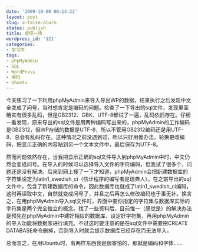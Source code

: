 ```yaml
---
date: '2009-10-08 00:14:22'
layout: post
slug: a-false-alarm
status: publish
title: 虚惊一场
wordpress_id: '121'
categories:
- 学习中
tags:
- phpMyAdmin
- SQL
- WordPress
- 编码
- Ubuntu
---
```


今天练习了一下利用phpMyAdmin来导入导出WP的数据，结果执行之后发现中文全变成了问号，当时想肯定是编码的问题。检查了一下导出的sql文件，发现里面确实有很多乱码，但是GB2312、GBK、UTF-8都试了一遍，乱码依旧存在。仔细一看发现，原来导出的sql文件是用两种编码写出来的，phpMyAdmin的工作编码是GB2312，但WP存储的数据是UTF-8，所以不管用GB2312编码还是用UTF-8，总会有乱码存在。这种情况之前没遇到过，所以只好用傻办法，轮换更改编码，把显示正确的内容粘到另一个文本文件中，最后保存为UTF-8。

然而问题依然存在，当我把显示正确的sql文件导入到phpMyAdmin中时，中文仍然会变成问号。在导入的时候可以选择导入文件的字符编码，但我试了很多个，问题还是没有解决。后来到网上搜了一下才知道，phpMyAdmin会把新建数据库的字符集设定为latin1_swedish_ci（估计程序的编写者是瑞典人），在之前导出的sql文件中，包含了新建数据库的命令，因此数据库也就成了latin1_swedish_ci编码，这时再读取中文，自然就变成问号了，并且之后再怎么修改编码也于事无补。换言之，在用phpMyAdmin导入sql文件时，界面中要你指定的字符集与数据库实际的字符集是两个完全独立的概念。找了一些资料后，目前惟一（感觉是）的解决办法是预先在phpMyAdmin中建好相应的数据库，设定好字符集，再用phpMyAdmin的导入功能将数据库进行填充。不过这时要注意的是在sql文件中需要把CREATE DATABASE命令删掉，否则导入时就会提示数据库已经存在而无法导入。

总而言之，在用Ubuntu时，有两样东西我是很害怕的，那就是编码和字体……
